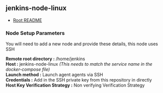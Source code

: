 ## jenkins-node-linux

* [Root README](../README.md)

### Node Setup Parameters
You will need to add a new node and provide these details, this node uses SSH

**Remote root directory :** /home/jenkins<br />
**Host :** jenkins-node-linux _(This needs to match the service name in the docker-compose file)_<br />
**Launch method :** Launch agent agents via SSH<br />
**Credentials :** Add in the SSH private key from this repository in directly<br />
**Host Key Verification Strategy :** Non verifying Verification Strategy<br />
